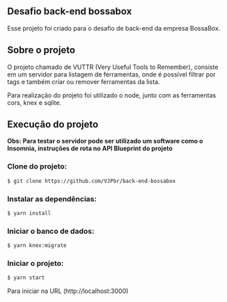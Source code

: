 ## Desafio back-end bossabox
Esse projeto foi criado para o desafio de back-end da empresa BossaBox.

## Sobre o projeto

O projeto chamado de VUTTR (Very Useful Tools to Remember), consiste em um servidor para listagem de ferramentas, onde é possível filtrar por tags e também criar ou remover ferramentas da lista.

Para realização do projeto foi utilizado o node, junto com as ferramentas cors, knex e sqlite.

## Execução do projeto

**Obs: Para testar o servidor pode ser utilizado um software como o Insomnia, instruções de rota no API Blueprint do projeto**

### Clone do projeto:

```bash
$ git clone https://github.com/VJPbr/back-end-bossabox
```

### Instalar as dependências:

```bash
$ yarn install
```

### Iniciar o banco de dados:

```bash
$ yarn knex:migrate   
```

### Iniciar o projeto:

```bash
$ yarn start
```

Para iniciar na URL (http://localhost:3000)

